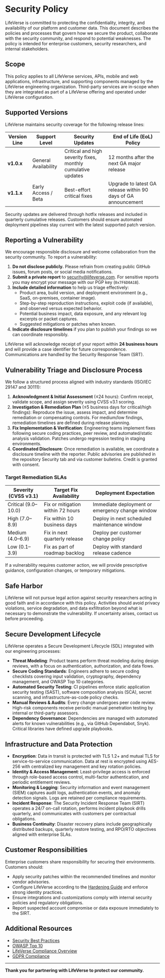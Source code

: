 # Security Policy

LifeVerse is committed to protecting the confidentiality, integrity, and availability of our platform and customer data. This document describes the policies and processes that govern how we secure the product, collaborate with the security community, and respond to potential weaknesses. The policy is intended for enterprise customers, security researchers, and internal stakeholders.

## Scope

This policy applies to all LifeVerse services, APIs, mobile and web applications, infrastructure, and supporting components managed by the LifeVerse engineering organization. Third-party services are in-scope when they are integrated as part of a LifeVerse offering and operated under LifeVerse configuration.

## Supported Versions

LifeVerse maintains security coverage for the following release lines:

| Version Line | Support Level | Security Updates | End of Life (EoL) Policy |
|--------------|---------------|------------------|--------------------------|
| **v1.0.x**   | General Availability | Critical and high severity fixes, monthly cumulative updates | 12 months after the next GA major release |
| **v1.1.x**   | Early Access / Beta  | Best-effort critical fixes | Upgrade to latest GA release within 90 days of GA announcement |

Security updates are delivered through hotfix releases and included in quarterly cumulative releases. Customers should ensure automated deployment pipelines stay current with the latest supported patch version.

## Reporting a Vulnerability

We encourage responsible disclosure and welcome collaboration from the security community. To report a vulnerability:

1. **Do not disclose publicly.** Please refrain from creating public GitHub issues, forum posts, or social media notifications.
2. **Submit a private report** to [security@lifeverse.com](mailto:security@lifeverse.com). For sensitive reports you may encrypt your message with our PGP key (`0x7F6D0A1B`).
3. **Include detailed information** to help us triage effectively:
   - Product area, build version, and deployment environment (e.g., SaaS, on-premises, container image).
   - Step-by-step reproduction instructions, exploit code (if available), and observed versus expected behavior.
   - Potential business impact, data exposure, and any relevant log excerpts or packet captures.
   - Suggested mitigations or patches when known.
4. **Indicate disclosure timelines** if you plan to publish your findings so we can coordinate responsibly.

LifeVerse will acknowledge receipt of your report within **24 business hours** and will provide a case identifier for future correspondence. Communications are handled by the Security Response Team (SRT).

## Vulnerability Triage and Disclosure Process

We follow a structured process aligned with industry standards (ISO/IEC 29147 and 30111):

1. **Acknowledgment & Initial Assessment** (≤24 hours): Confirm receipt, validate scope, and assign severity using CVSS v3.1 scoring.
2. **Investigation & Remediation Plan** (≤5 business days for critical/high findings): Reproduce the issue, assess impact, and determine remediation or compensating controls. For medium/low findings, remediation timelines are defined during release planning.
3. **Fix Implementation & Verification**: Engineering teams implement fixes following secure coding practices, peer review, and automated/static analysis validation. Patches undergo regression testing in staging environments.
4. **Coordinated Disclosure**: Once remediation is available, we coordinate a disclosure timeline with the reporter. Public advisories are published in the repository Security tab and via customer bulletins. Credit is granted with consent.

### Target Remediation SLAs

| Severity (CVSS v3.1) | Target Fix Availability | Deployment Expectation |
|----------------------|------------------------|------------------------|
| Critical (9.0–10.0)  | Fix or mitigation within 72 hours | Immediate deployment or emergency change window |
| High (7.0–8.9)       | Fix within 10 business days | Deploy in next scheduled maintenance window |
| Medium (4.0–6.9)     | Fix in next quarterly release | Deploy per customer change policy |
| Low (0.1–3.9)        | Fix as part of roadmap backlog | Deploy with standard release cadence |

If a vulnerability requires customer action, we will provide prescriptive guidance, configuration changes, or temporary mitigations.

## Safe Harbor

LifeVerse will not pursue legal action against security researchers acting in good faith and in accordance with this policy. Activities should avoid privacy violations, service degradation, and data exfiltration beyond what is necessary to demonstrate the vulnerability. If uncertainty arises, contact us before proceeding.

## Secure Development Lifecycle

LifeVerse operates a Secure Development Lifecycle (SDL) integrated with our engineering processes:

- **Threat Modeling**: Product teams perform threat modeling during design reviews, with a focus on authentication, authorization, and data flows.
- **Secure Coding Standards**: Engineers adhere to secure coding checklists covering input validation, cryptography, dependency management, and OWASP Top 10 categories.
- **Automated Security Testing**: CI pipelines enforce static application security testing (SAST), software composition analysis (SCA), secret scanning, and infrastructure-as-code policy checks.
- **Manual Reviews & Audits**: Every change undergoes peer code review. High-risk components receive periodic manual penetration testing by internal or third-party assessors.
- **Dependency Governance**: Dependencies are managed with automated alerts for known vulnerabilities (e.g., via GitHub Dependabot, Snyk). Critical libraries have defined upgrade playbooks.

## Infrastructure and Data Protection

- **Encryption**: Data in transit is protected with TLS 1.2+ and mutual TLS for service-to-service communication. Data at rest is encrypted using AES-256 with centralized key management and key rotation policies.
- **Identity & Access Management**: Least-privilege access is enforced through role-based access control, multi-factor authentication, and periodic entitlement reviews.
- **Monitoring & Logging**: Security information and event management (SIEM) captures audit logs, authentication events, and anomaly detection signals. Logs are retained per compliance requirements.
- **Incident Response**: The Security Incident Response Team (SIRT) operates a 24/7 on-call rotation, performs incident playbook drills quarterly, and communicates with customers per contractual obligations.
- **Business Continuity**: Disaster recovery plans include geographically distributed backups, quarterly restore testing, and RPO/RTO objectives aligned with enterprise SLAs.

## Customer Responsibilities

Enterprise customers share responsibility for securing their environments. Customers should:

- Apply security patches within the recommended timelines and monitor vendor advisories.
- Configure LifeVerse according to the [Hardening Guide](docs/hardening/README.md) and enforce strong identity practices.
- Ensure integrations and customizations comply with internal security policies and regulatory obligations.
- Report suspected account compromise or data exposure immediately to the SIRT.

## Additional Resources

- [Security Best Practices](https://www.owasp.org/index.php/Secure_Coding_Practices)
- [OWASP Top 10](https://owasp.org/www-project-top-ten/)
- [LifeVerse Compliance Overview](docs/compliance/README.md)
- [GDPR Compliance](https://gdpr.eu/)

---

**Thank you for partnering with LifeVerse to protect our community.**
